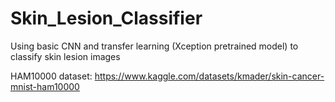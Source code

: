 # Skin_Lesion_Classifier

Using basic CNN and transfer learning (Xception pretrained model) to classify skin lesion images 


HAM10000 dataset: https://www.kaggle.com/datasets/kmader/skin-cancer-mnist-ham10000

